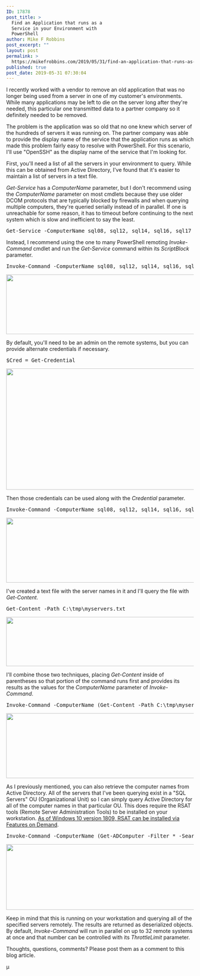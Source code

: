 ```yaml
---
ID: 17878
post_title: >
  Find an Application that runs as a
  Service in your Environment with
  PowerShell
author: Mike F Robbins
post_excerpt: ""
layout: post
permalink: >
  https://mikefrobbins.com/2019/05/31/find-an-application-that-runs-as-a-service-in-your-environment-with-powershell/
published: true
post_date: 2019-05-31 07:30:04
---
```

I recently worked with a vendor to remove an old application that was no longer being used from a server in one of my customer's environments. While many applications may be left to die on the server long after they're needed, this particular one transmitted data to a partner company so it definitely needed to be removed.

The problem is the application was so old that no one knew which server of the hundreds of servers it was running on. The partner company was able to provide the display name of the service that the application runs as which made this problem fairly easy to resolve with PowerShell. For this scenario, I'll use "OpenSSH" as the display name of the service that I'm looking for.

First, you'll need a list of all the servers in your environment to query. While this can be obtained from Active Directory, I've found that it's easier to maintain a list of servers in a text file.

<em>Get-Service</em> has a <em>ComputerName</em> parameter, but I don't recommend using the <em>ComputerName</em> parameter on most cmdlets because they use older DCOM protocols that are typically blocked by firewalls and when querying multiple computers, they're queried serially instead of in parallel. If one is unreachable for some reason, it has to timeout before continuing to the next system which is slow and inefficient to say the least.
<pre class="lang:ps decode:true ">Get-Service -ComputerName sql08, sql12, sql14, sql16, sql17 -DisplayName '*OpenSSH*'</pre>
Instead, I recommend using the one to many PowerShell remoting <em>Invoke-Command</em> cmdlet and run the <em>Get-Service</em> command within its <em>ScriptBlock</em> parameter.
<pre class="lang:ps decode:true">Invoke-Command -ComputerName sql08, sql12, sql14, sql16, sql17 {Get-Service -DisplayName '*OpenSSH*'}</pre>
<a href="https://mikefrobbins.com/wp-content/uploads/2019/05/find-service1a.jpg"><img class="alignnone size-full wp-image-17882" src="https://mikefrobbins.com/wp-content/uploads/2019/05/find-service1a.jpg" alt="" width="859" height="160" /></a>

By default, you'll need to be an admin on the remote systems, but you can provide alternate credentials if necessary.
<pre class="lang:ps decode:true">$Cred = Get-Credential</pre>
<a href="https://mikefrobbins.com/wp-content/uploads/2019/05/find-service2a.jpg"><img class="alignnone size-full wp-image-17883" src="https://mikefrobbins.com/wp-content/uploads/2019/05/find-service2a.jpg" alt="" width="859" height="325" /></a>

Then those credentials can be used along with the <em>Credential</em> parameter.
<pre class="lang:ps decode:true">Invoke-Command -ComputerName sql08, sql12, sql14, sql16, sql17 {Get-Service -DisplayName '*OpenSSH*'} -Credential $Cred</pre>
<a href="https://mikefrobbins.com/wp-content/uploads/2019/05/find-service3a.jpg"><img class="alignnone size-full wp-image-17884" src="https://mikefrobbins.com/wp-content/uploads/2019/05/find-service3a.jpg" alt="" width="859" height="174" /></a>

I've created a text file with the server names in it and I'll query the file with <em>Get-Content</em>.
<pre class="lang:ps decode:true">Get-Content -Path C:\tmp\myservers.txt</pre>
<a href="https://mikefrobbins.com/wp-content/uploads/2019/05/find-service4a.jpg"><img class="alignnone size-full wp-image-17885" src="https://mikefrobbins.com/wp-content/uploads/2019/05/find-service4a.jpg" alt="" width="859" height="132" /></a>

I'll combine those two techniques, placing <em>Get-Content</em> inside of parentheses so that portion of the command runs first and provides its results as the values for the <em>ComputerName</em> parameter of <em>Invoke-Command</em>.
<pre class="lang:ps decode:true">Invoke-Command -ComputerName (Get-Content -Path C:\tmp\myservers.txt) {Get-Service -DisplayName '*OpenSSH*'} -Credential $Cred</pre>
<a href="https://mikefrobbins.com/wp-content/uploads/2019/05/find-service5a.jpg"><img class="alignnone size-full wp-image-17886" src="https://mikefrobbins.com/wp-content/uploads/2019/05/find-service5a.jpg" alt="" width="859" height="174" /></a>

As I previously mentioned, you can also retrieve the computer names from Active Directory. All of the servers that I've been querying exist in a "SQL Servers" OU (Organizational Unit) so I can simply query Active Directory for all of the computer names in that particular OU. This does require the RSAT tools (Remote Server Administration Tools) to be installed on your workstation. <a href="https://mikefrobbins.com/2018/10/03/use-powershell-to-install-the-remote-server-administration-tools-rsat-on-windows-10-version-1809/" target="_blank" rel="noopener noreferrer">As of Windows 10 version 1809, RSAT can be installed via Features on Demand</a>.
<pre class="lang:ps decode:true ">Invoke-Command -ComputerName (Get-ADComputer -Filter * -SearchBase 'OU=SQL Servers,OU=Test,DC=mikefrobbins,DC=com').Name {Get-Service -DisplayName '*OpenSSH*'} -Credential $Cred</pre>
<a href="https://mikefrobbins.com/wp-content/uploads/2019/05/find-service6a.jpg"><img class="alignnone size-full wp-image-17889" src="https://mikefrobbins.com/wp-content/uploads/2019/05/find-service6a.jpg" alt="" width="859" height="176" /></a>

Keep in mind that this is running on your workstation and querying all of the specified servers remotely. The results are returned as deserialized objects. By default, <em>Invoke-Command</em> will run in parallel on up to 32 remote systems at once and that number can be controlled with its <em>ThrottleLimit</em> parameter.

Thoughts, questions, comments? Please post them as a comment to this blog article.

µ